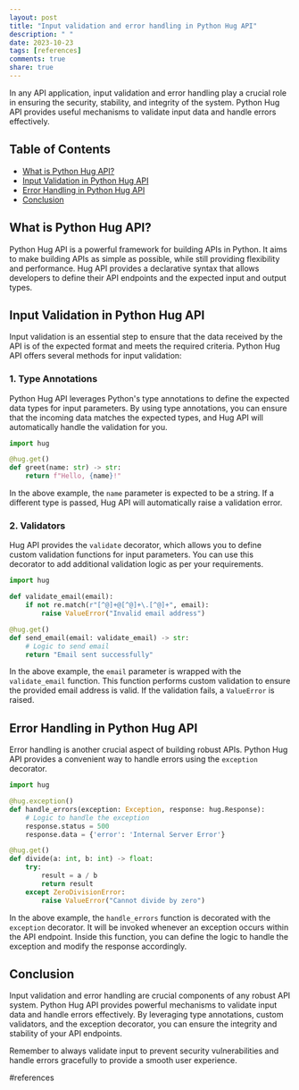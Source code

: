 ```yaml
---
layout: post
title: "Input validation and error handling in Python Hug API"
description: " "
date: 2023-10-23
tags: [references]
comments: true
share: true
---
```


In any API application, input validation and error handling play a crucial role in ensuring the security, stability, and integrity of the system. Python Hug API provides useful mechanisms to validate input data and handle errors effectively.

## Table of Contents

- [What is Python Hug API?](#what-is-python-hug-api)
- [Input Validation in Python Hug API](#input-validation-in-python-hug-api)
- [Error Handling in Python Hug API](#error-handling-in-python-hug-api)
- [Conclusion](#conclusion)

## What is Python Hug API?

Python Hug API is a powerful framework for building APIs in Python. It aims to make building APIs as simple as possible, while still providing flexibility and performance. Hug API provides a declarative syntax that allows developers to define their API endpoints and the expected input and output types.

## Input Validation in Python Hug API

Input validation is an essential step to ensure that the data received by the API is of the expected format and meets the required criteria. Python Hug API offers several methods for input validation:

### 1. Type Annotations

Python Hug API leverages Python's type annotations to define the expected data types for input parameters. By using type annotations, you can ensure that the incoming data matches the expected types, and Hug API will automatically handle the validation for you.

```python
import hug

@hug.get()
def greet(name: str) -> str:
    return f"Hello, {name}!"
```

In the above example, the `name` parameter is expected to be a string. If a different type is passed, Hug API will automatically raise a validation error.

### 2. Validators

Hug API provides the `validate` decorator, which allows you to define custom validation functions for input parameters. You can use this decorator to add additional validation logic as per your requirements.

```python
import hug

def validate_email(email):
    if not re.match(r"[^@]+@[^@]+\.[^@]+", email):
        raise ValueError("Invalid email address")

@hug.get()
def send_email(email: validate_email) -> str:
    # Logic to send email
    return "Email sent successfully"
```

In the above example, the `email` parameter is wrapped with the `validate_email` function. This function performs custom validation to ensure the provided email address is valid. If the validation fails, a `ValueError` is raised.

## Error Handling in Python Hug API

Error handling is another crucial aspect of building robust APIs. Python Hug API provides a convenient way to handle errors using the `exception` decorator.

```python
import hug

@hug.exception()
def handle_errors(exception: Exception, response: hug.Response):
    # Logic to handle the exception
    response.status = 500
    response.data = {'error': 'Internal Server Error'}

@hug.get()
def divide(a: int, b: int) -> float:
    try:
        result = a / b
        return result
    except ZeroDivisionError:
        raise ValueError("Cannot divide by zero")
```

In the above example, the `handle_errors` function is decorated with the `exception` decorator. It will be invoked whenever an exception occurs within the API endpoint. Inside this function, you can define the logic to handle the exception and modify the response accordingly.

## Conclusion

Input validation and error handling are crucial components of any robust API system. Python Hug API provides powerful mechanisms to validate input data and handle errors effectively. By leveraging type annotations, custom validators, and the exception decorator, you can ensure the integrity and stability of your API endpoints.

Remember to always validate input to prevent security vulnerabilities and handle errors gracefully to provide a smooth user experience.

#references